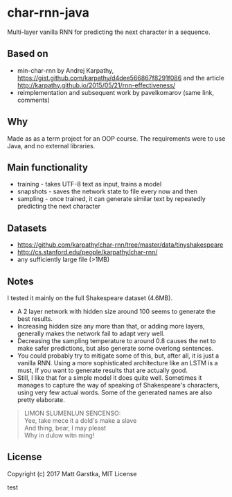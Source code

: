 # char-rnn-java
Multi-layer vanilla RNN for predicting the next character in a sequence.

## Based on
 - min-char-rnn by Andrej Karpathy, https://gist.github.com/karpathy/d4dee566867f8291f086 and the article
 http://karpathy.github.io/2015/05/21/rnn-effectiveness/
 - reimplementation and subsequent work by pavelkomarov (same link, comments)

## Why
Made as as a term project for an OOP course. The requirements were to use Java, and no external libraries.

## Main functionality
 - training - takes UTF-8 text as input, trains a model
 - snapshots - saves the network state to file every now and then
 - sampling - once trained, it can generate similar text by repeatedly predicting the next character

## Datasets
 - https://github.com/karpathy/char-rnn/tree/master/data/tinyshakespeare
 - http://cs.stanford.edu/people/karpathy/char-rnn/
 - any sufficiently large file (>1MB)

## Notes
I tested it mainly on the full Shakespeare dataset (4.6MB).
 - A 2 layer network with hidden size around 100 seems to generate the best results.
 - Increasing hidden size any more than that, or adding more layers, generally makes the network fail to adapt very well.
 - Decreasing the sampling temperature to around 0.8 causes the net to make safer predictions, but also generate some overlong sentences.
 - You could probably try to mitigate some of this, but, after all, it is just a vanilla RNN. Using a more sophisticated architecture
 like an LSTM is a must, if you want to generate results that are actually good.
 - Still, I like that for a simple model it does quite well. Sometimes it manages to capture the way of speaking
 of Shakespeare's characters, using very few actual words. Some of the generated names are also pretty elaborate.

> LIMON SLUMENLUN SENCENSO:<br>
> Yee, take mece it a dold's make a slave<br>
> And thing, bear, I may pleast<br>
> Why in dulow witn ming!

## License
Copyright (c) 2017 Matt Garstka, MIT License

test
